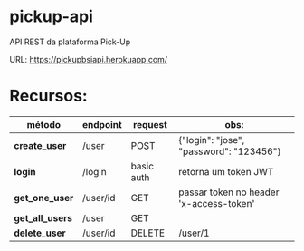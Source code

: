 # pickup-api
API REST da plataforma Pick-Up

URL: https://pickupbsiapi.herokuapp.com/

# Recursos:

método | endpoint | request | obs:
------------ | ------------- | ------------- | -------------
**create_user** | /user | POST | {"login": "jose", "password": "123456"}
**login** | /login | basic auth | retorna um token JWT
**get_one_user** | /user/id | GET | passar token no header 'x-access-token'
**get_all_users** | /user | GET |
**delete_user** | /user/id | DELETE | /user/1

